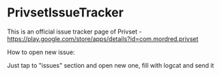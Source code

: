 # PrivsetIssueTracker

This is an official issue tracker page of Privset - https://play.google.com/store/apps/details?id=com.mordred.privset

How to open new issue:

Just tap to "issues" section and open new one, fill with logcat and send it
